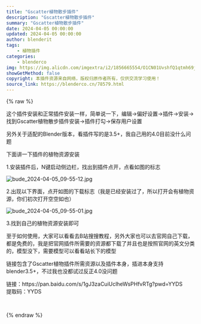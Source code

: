 ```yaml
---
title: "Gscatter植物散步插件"
description: "Gscatter植物散步插件"
summary: "Gscatter植物散步插件"
date: 2024-04-05 00:00:00
updated: 2024-04-05 00:00:00
author: blenderit
tags: 
    - 植物插件
categories:
    - blenderco
img: https://img.alicdn.com/imgextra/i2/1856665554/O1CN01UvshfQ1qtmh69jEDx_!!1856665554.jpg
showGetMethod: false
copyright: 本插件资源来自网络，版权归原作者所有，仅供交流学习使用！
source_link: https://blenderco.cn/78579.html
---
```


{% raw %}
<p>这个插件安装和正常插件安装一样，简单说一下，编辑→偏好设置→插件→安装→找到Gscatter植物散步插件安装→插件打勾→保存用户设置</p><p>另外关于适配的Blender版本，看插件写的是3.5+，我自己用的4.0目前没什么问题</p><p>下面讲一下插件的植物资源安装</p><p>1.安装插件后，N键启动侧边栏，找出到插件点开，点看如图的标志</p><p><img src="https://img.alicdn.com/imgextra/i2/1856665554/O1CN01KvQKYe1qtmh132OVT_!!1856665554.jpg" alt="bude_2024-04-05_09-55-12.jpg"></p><p>2.出现以下界面，点开如图的下载标志（我是已经安装过了，所以打开会有植物资源，你们初次打开空空如也）</p><p><img src="https://img.alicdn.com/imgextra/i3/1856665554/O1CN016moABJ1qtmh3WHCXP_!!1856665554.jpg" alt="bude_2024-04-05_09-55-01.jpg"></p><p>3.找到自己的植物资源安装即可</p><p>至于如何使用，大家可以看看去B站搜搜教程，另外大家也可以去官网自己下载，都是免费的，我是把官网插件所需要的资源都下载了并且也是按照官网的英文分类的，模型没下，需要模型可以看看站长下的模型</p><p>链接包含了Gscatter植物插件所需资源以及插件本身，插进本身支持blender3.5+，不过我也没都试过反正4.0没问题</p><p>链接：https://pan.baidu.com/s/1gJ3zaCuiUclheWsPHfvRTg?pwd=YYDS<br>
提取码：YYDS</p><p> </p>
<div style="display: none">blenderco</div>
{% endraw %}